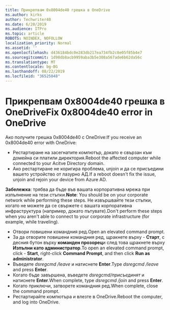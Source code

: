 ```yaml
---
title: Прикрепвам 0x8004de40 грешка в OneDrive
ms.author: kirks
author: Techwriter40
ms.date: 6/20/2019
ms.audience: ITPro
ms.topic: article
ROBOTS: NOINDEX, NOFOLLOW
localization_priority: Normal
ms.assetid: ''
ms.openlocfilehash: d436184bdc0e283db217ea734fb2c8e05f85b4e7
ms.sourcegitcommit: 1d98db8acb9959aba3b5e308a567ade6b62da56c
ms.translationtype: MT
ms.contentlocale: bg-BG
ms.lasthandoff: 08/22/2019
ms.locfileid: "36525048"
---
```

# <a name="fix-0x8004de40-error-in-onedrive"></a><span data-ttu-id="e9f82-102">Прикрепвам 0x8004de40 грешка в OneDrive</span><span class="sxs-lookup"><span data-stu-id="e9f82-102">Fix 0x8004de40 error in OneDrive</span></span>

<span data-ttu-id="e9f82-103">Ако получите грешка 0x8004de40 с OneDrive:</span><span class="sxs-lookup"><span data-stu-id="e9f82-103">If you receive an 0x8004de40 error with OneDrive:</span></span>

- <span data-ttu-id="e9f82-104">Рестартиране на засегнатите компютър, докато е свързан към домейна си платили директория.</span><span class="sxs-lookup"><span data-stu-id="e9f82-104">Reboot the affected computer while connected to your Acitve Directory domain.</span></span>
- <span data-ttu-id="e9f82-105">Ако рестартиране не коригира проблема, unjoin и да се присъедини вашето устройство от лазурно АД.</span><span class="sxs-lookup"><span data-stu-id="e9f82-105">If a reboot doesn't fix the issue, unjoin and rejoin your device from Azure AD.</span></span> 

<span data-ttu-id="e9f82-106">**Забележка**: трябва да бъде във вашата корпоративна мрежа при изпълнение на тези стъпки.</span><span class="sxs-lookup"><span data-stu-id="e9f82-106">**Note**: You should be on your corporate network while performing these steps.</span></span> <span data-ttu-id="e9f82-107">Не извършвайте тези стъпки, когато не можете да се свържете с вашата корпоративна инфраструктура (например, докато пътувате).</span><span class="sxs-lookup"><span data-stu-id="e9f82-107">Don't perform these steps when you aren't able to connect to your corporate infrastructure (for example, while traveling).</span></span> 

- <span data-ttu-id="e9f82-108">Отвори повишени командния ред.</span><span class="sxs-lookup"><span data-stu-id="e9f82-108">Open an elevated command prompt.</span></span> 
- <span data-ttu-id="e9f82-109">За да отворите повишени командния ред, щракнете върху - **Старт**, с десния бутон върху **команден прозорец**и след това щракнете върху **Изпълни като администратор**.</span><span class="sxs-lookup"><span data-stu-id="e9f82-109">To open an elevated command prompt, click - **Start**, right-click **Command Prompt**, and then click **Run as administrator**.</span></span>
- <span data-ttu-id="e9f82-110">Въведете *dsregcmd /leave* и натиснете **Enter**.</span><span class="sxs-lookup"><span data-stu-id="e9f82-110">Type *dsregcmd /leave* and press **Enter**.</span></span>
- <span data-ttu-id="e9f82-111">Когато бъде завършена, въведете *dsregcmd/присъединят* и натиснете **Enter**.</span><span class="sxs-lookup"><span data-stu-id="e9f82-111">When complete, type *dsregcmd /join* and press **Enter**.</span></span>
- <span data-ttu-id="e9f82-112">Когато приключи, затворете командния ред.</span><span class="sxs-lookup"><span data-stu-id="e9f82-112">When complete, close the command prompt.</span></span>
- <span data-ttu-id="e9f82-113">Рестартирайте компютъра и влезте в OneDrive.</span><span class="sxs-lookup"><span data-stu-id="e9f82-113">Reboot the computer, and log into OneDrive.</span></span>